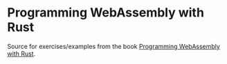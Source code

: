 # Programming WebAssembly with Rust

Source for exercises/examples from the book
[Programming WebAssembly with Rust](https://pragprog.com/book/khrust/programming-webassembly-with-rust).

